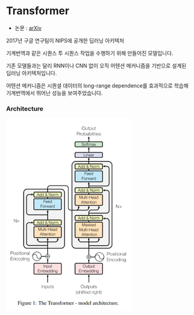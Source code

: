 # Transformer

- 논문 : [arXiv](https://arxiv.org/pdf/1706.03762.pdf)

2017년 구글 연구팀이 NIPS에 공개한 딥러닝 아키텍처

기계번역과 같은 시퀀스 투 시퀀스 작업을 수행하기 위해 만들어진 모델입니다.

기존 모델들과는 달리 RNN이나 CNN 없이 오직 어텐션 메커니즘을 기반으로 설계된 딥러닝 아키텍처입니다.

어텐션 메커니즘은 시퀀셜 데이터의 long-range dependence를 효과적으로 학습해 기계번역에서 뛰어난 성능을 보여주었습니다.




### Architecture

<img src="Transformer.assets/2022-07-16-04-15-40-image.png" title="" alt="" width="340">
